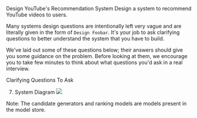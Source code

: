Design YouTube's Recommendation System
Design a system to recommend YouTube videos to users.

Many systems design questions are intentionally left very vague and are literally given in the form of `Design Foobar`. It's your job to ask clarifying questions to better understand the system that you have to build.

We've laid out some of these questions below; their answers should give you some guidance on the problem. Before looking at them, we encourage you to take few minutes to think about what questions you'd ask in a real interview.

Clarifying Questions To Ask








7. System Diagram
![](https://github.com/akashsonowal/ml-with-akash/blob/main/ml-system-design/assets/youtube_recommendation_system.svg)

Note: The candidate generators and ranking models are models present in the model store.
